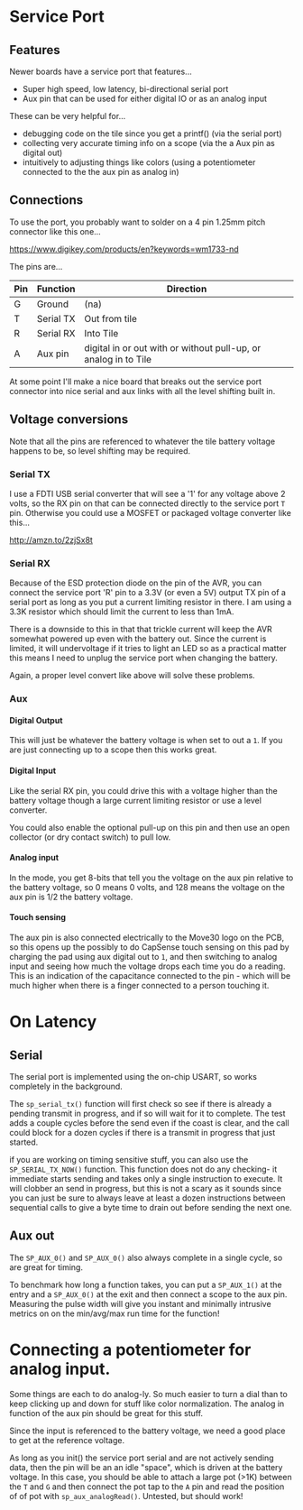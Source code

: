 # Service Port


## Features

Newer boards have a service port that features...

* Super high speed, low latency, bi-directional serial port
* Aux pin that can be used for either digital IO or as an analog input

These can be very helpful for...

* debugging code on the tile since you get a printf() (via the serial port)
* collecting very accurate timing info on a scope (via the a Aux pin as digital out)
* intuitively to adjusting things like colors (using a potentiometer connected to the the aux pin as analog in)    

## Connections

To use the port, you probably want to solder on a 4 pin 1.25mm pitch connector like this one...

https://www.digikey.com/products/en?keywords=wm1733-nd

The pins are...

|Pin|Function|Direction|
|---|---|---|
|G|Ground|(na)|
|T|Serial TX|Out from tile|
|R|Serial RX|Into Tile|
|A|Aux pin|digital in or out with or without pull-up, or analog in to Tile| 

At some point I'll make a nice board that breaks out the service port connector into nice serial and aux links with all the level shifting built in. 

## Voltage conversions

Note that all the pins are referenced to whatever the tile battery voltage happens to be, so level shifting may be required.

### Serial TX
I use a FDTI USB serial converter that will see a '1' for any voltage above 2 volts, so the RX pin on that can be connected directly to the service port `T` pin. Otherwise you could use a MOSFET or packaged voltage converter like this...

http://amzn.to/2zjSx8t

### Serial RX

Because of the ESD protection diode on the pin of the AVR, you can connect the service port 'R' pin to a 3.3V (or even a 5V) output TX pin of a serial port as long as you put a current limiting resistor in there. I am using a 3.3K resistor which should limit the current to less than 1mA. 

There is a downside to this in that that trickle current will keep the AVR somewhat powered up even with the battery out. Since the current is limited, it will undervoltage if it tries to light an LED so as a practical matter this means I need to unplug the service port when changing the battery. 

Again, a proper level convert like above will solve these problems.

### Aux

#### Digital Output

This will just be whatever the battery voltage is when set to out a `1`. If you are just connecting up to a scope then this works great.

#### Digital Input

Like the serial RX pin, you could drive this with a voltage higher than the battery voltage though a large current limiting resistor or use a level converter.

You could also enable the optional pull-up on this pin and then use an open collector (or dry contact switch) to pull low.

#### Analog input

In the mode, you get 8-bits that tell you the voltage on the aux pin relative to the battery voltage, so 0 means 0 volts, and 128 means the voltage on the aux pin is 1/2 the battery voltage.

#### Touch sensing 

The aux pin is also connected electrically to the Move30 logo on the PCB, so this opens up the possibly to do CapSense touch sensing on this pad by charging the pad using aux digital out to `1`, and then switching to analog input and seeing how much the voltage drops each time you do a reading. This is an indication of the capacitance connected to the pin - which will be much higher when there is a finger connected to a person touching it.   

# On Latency

## Serial

The serial port is implemented using the on-chip USART, so works completely in the background. 

The `sp_serial_tx()` function will first check so see if there is already a pending transmit in progress, and if so will wait for it to complete. The test adds a couple cycles before the send even if the coast is clear, and the call could block for a dozen cycles if there is a transmit in progress that just started. 

if you are working on timing sensitive stuff, you can also use the `SP_SERIAL_TX_NOW()` function. This function does not do any checking- it immediate starts sending and takes only a single instruction to execute. It will clobber an send in progress, but this is not a scary as it sounds since you can just be sure to always leave at least a dozen instructions between sequential calls to give a byte time to drain out before sending the next one. 

## Aux out

The `SP_AUX_0()` and `SP_AUX_0()` also always complete in a single cycle, so are great for timing. 

To benchmark how long a function takes, you can put a `SP_AUX_1()` at the entry and a `SP_AUX_0()` at the exit and then connect a scope to the aux pin. Measuring the pulse width will give you instant and minimally intrusive metrics on on the min/avg/max run time for the function!

# Connecting a potentiometer for analog input. 

Some things are each to do analog-ly. So much easier to turn a dial than to keep clicking up and down for stuff like color normalization. The analog in function of the aux pin should be great for this stuff. 

Since the input is referenced to the battery voltage, we need a good place to get at the reference voltage.

As long as you init() the service port serial and are not actively sending data, then the pin will be an an idle "space", which is driven at the battery voltage. In this case, you should be able to attach a large pot (>1K) between the `T` and `G` and then connect the pot tap to the `A` pin and read the position of of pot with `sp_aux_analogRead()`. Untested, but should work!     

